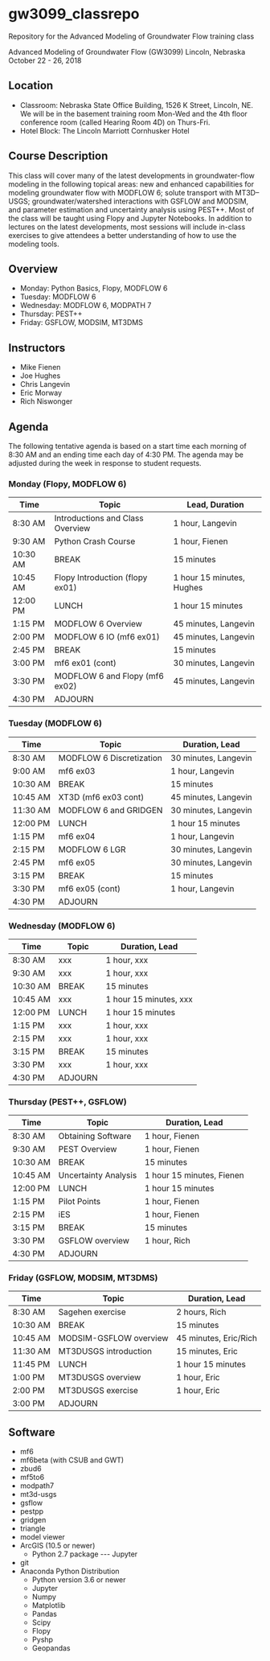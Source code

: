 # gw3099_classrepo
Repository for the Advanced Modeling of Groundwater Flow training class

Advanced Modeling of Groundwater Flow (GW3099)
Lincoln, Nebraska
October 22 - 26, 2018

## Location
* Classroom: Nebraska State Office Building, 1526 K Street, Lincoln, NE.  We will be in the basement training room Mon-Wed and the 4th floor conference room (called Hearing Room 4D) on Thurs-Fri.
* Hotel Block: The Lincoln Marriott Cornhusker Hotel

## Course Description
This class will cover many of the latest developments in groundwater-flow modeling in the following topical areas:  new and enhanced capabilities for modeling groundwater flow with MODFLOW 6; solute transport with MT3D–USGS;  groundwater/watershed interactions with GSFLOW and MODSIM, and parameter estimation and uncertainty analysis using PEST++. Most of the class will be taught using Flopy and Jupyter Notebooks.  In addition to lectures on the latest developments, most sessions will include in-class exercises to give attendees a better understanding of how to use the modeling tools.

## Overview
* Monday: Python Basics, Flopy, MODFLOW 6
* Tuesday: MODFLOW 6
* Wednesday: MODFLOW 6, MODPATH 7
* Thursday: PEST++
* Friday: GSFLOW, MODSIM, MT3DMS

## Instructors
* Mike Fienen
* Joe Hughes 
* Chris Langevin
* Eric Morway
* Rich Niswonger

## Agenda

The following tentative agenda is based on a start time each morning of 8:30 AM and an ending time each day of 4:30 PM.  The agenda may be adjusted during the week in response to student requests.

### Monday (Flopy, MODFLOW 6)

|Time      |Topic                            |Lead, Duration              |
|----------|---------------------------------|----------------------------|
|8:30 AM   |Introductions and Class Overview |1 hour, Langevin            |
|9:30 AM   |Python Crash Course              |1 hour, Fienen              |
|10:30 AM  |BREAK                            |15 minutes                  |
|10:45 AM  |Flopy Introduction (flopy ex01)  |1 hour 15 minutes, Hughes   |
|12:00 PM  |LUNCH                            |1 hour 15 minutes           |
|1:15 PM   |MODFLOW 6 Overview               |45 minutes, Langevin        |
|2:00 PM   |MODFLOW 6 IO (mf6 ex01)          |45 minutes, Langevin        |
|2:45 PM   |BREAK                            |15 minutes                  |
|3:00 PM   |mf6 ex01 (cont)                  |30 minutes, Langevin        |
|3:30 PM   |MODFLOW 6 and Flopy (mf6 ex02)   |45 minutes, Langevin        |
|4:30 PM   |ADJOURN                          |                            |

### Tuesday (MODFLOW 6)

|Time       |Topic                           |Duration, Lead        |
|-----------|--------------------------------|----------------------|
|8:30 AM	|MODFLOW 6 Discretization        |30 minutes, Langevin  |
|9:00 AM 	|mf6 ex03    			         |1 hour, Langevin      |
|10:30 AM	|BREAK				             |15 minutes            |
|10:45 AM	|XT3D (mf6 ex03 cont)	         |45 minutes, Langevin  |
|11:30 AM	|MODFLOW 6 and GRIDGEN     		 |30 minutes, Langevin  |
|12:00 PM	|LUNCH				             |1 hour 15 minutes     |
|1:15 PM	|mf6 ex04				         |1 hour, Langevin      |
|2:15 PM	|MODFLOW 6 LGR  				 |30 minutes, Langevin  |
|2:45 PM	|mf6 ex05					     |30 minutes, Langevin  |
|3:15 PM    |BREAK				             |15 minutes            |
|3:30 PM	|mf6 ex05 (cont)			     |1 hour, Langevin      |
|4:30 PM	|ADJOURN                         |                      |

### Wednesday (MODFLOW 6)

|Time       |Topic                  |Duration, Lead        |
|-----------|-----------------------|----------------------|
|8:30 AM	|xxx					|1 hour, xxx           |
|9:30 AM 	|xxx					|1 hour, xxx           |
|10:30 AM	|BREAK				    |15 minutes            |
|10:45 AM	|xxx					|1 hour 15 minutes, xxx|
|12:00 PM	|LUNCH				    |1 hour 15 minutes     |
|1:15 PM	|xxx					|1 hour, xxx           |
|2:15 PM	|xxx					|1 hour, xxx           |
|3:15 PM    |BREAK				    |15 minutes            |
|3:30 PM	|xxx					|1 hour, xxx           |
|4:30 PM	|ADJOURN                |                      |

### Thursday (PEST++, GSFLOW)

|Time       |Topic                  |Duration, Lead        |
|-----------|-----------------------|----------------------|
|8:30 AM	|Obtaining Software					|1 hour, Fienen           |
|9:30 AM 	|PEST Overview					|1 hour, Fienen           |
|10:30 AM	|BREAK				    |15 minutes            |
|10:45 AM	|Uncertainty Analysis					|1 hour 15 minutes, Fienen |
|12:00 PM	|LUNCH				    |1 hour 15 minutes     |
|1:15 PM	|Pilot Points					|1 hour, Fienen           |
|2:15 PM	|iES 					|1 hour, Fienen           |
|3:15 PM    |BREAK				    |15 minutes            |
|3:30 PM	|GSFLOW overview		|1 hour, Rich           |
|4:30 PM	|ADJOURN                |                      |

### Friday (GSFLOW, MODSIM, MT3DMS)

|Time       |Topic                  |Duration, Lead        |
|-----------|-----------------------|----------------------|
|8:30  AM	|Sagehen exercise					|2 hours, Rich         |
|10:30 AM	|BREAK				            |15 minutes            |
|10:45 AM	|MODSIM-GSFLOW overview		|45 minutes, Eric/Rich |
|11:30 AM	|MT3DUSGS introduction    |15 minutes, Eric      |
|11:45 PM	|LUNCH				            |1 hour 15 minutes     |
|1:00  PM	|MT3DUSGS	overview        |1 hour, Eric          |
|2:00  PM	|MT3DUSGS	exercise        |1 hour, Eric          |
|3:00  PM	|ADJOURN                  |                      |

## Software

* mf6
* mf6beta (with CSUB and GWT)
* zbud6
* mf5to6
* modpath7
* mt3d-usgs
* gsflow
* pestpp
* gridgen
* triangle
* model viewer
* ArcGIS (10.5 or newer)
    * Python 2.7 package --- Jupyter
* git
* Anaconda Python Distribution
    * Python version 3.6 or newer
    * Jupyter
    * Numpy
    * Matplotlib
    * Pandas
    * Scipy
    * Flopy
    * Pyshp
    * Geopandas

